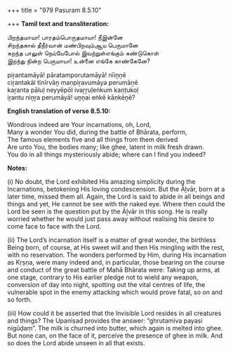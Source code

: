 +++
title = "979 Pasuram 8.5.10"

+++
**Tamil text and transliteration:**

பிறந்தமாயா! பாரதம்பொருதமாயா! நீஇன்னே  
சிறந்தகால் தீநீர்வான் மண்பிறவும்ஆய பெருமானே  
கறந்த பாலுள் நெய்யேபோல் இவற்றுள்எங்கும் கண்டுகொள்  
இறந்து நின்ற பெருமாயா! உன்னை எங்கே காண்கேனே?

piṟantamāyā! pāratamporutamāyā! nīiṉṉē  
ciṟantakāl tīnīrvāṉ maṇpiṟavumāya perumāṉē  
kaṟanta pāluḷ neyyēpōl ivaṟṟuḷeṅkum kaṇṭukoḷ  
iṟantu niṉṟa perumāyā! uṉṉai eṅkē kāṇkēṉē?

**English translation of verse 8.5.10:**

Wondrous indeed are Your incarnations, oh, Lord,  
Many a wonder You did, during the battle of Bhārata, perform,  
The famous elements five and all things from them derived  
Are unto You, the bodies many; like ghee, latent in milk fresh drawn.  
You do in all things mysteriously abide; where can I find you indeed?

**Notes:**

\(i\) No doubt, the Lord exhibited His amazing simplicity during the Incarnations, betokening His loving condescension. But the Āḻvār, born at a later time, missed them all. Again, the Lord is said to abide in all beings and things and yet, He cannot be see with the naked eye. Where then could the Lord be seen is the question put by the Āḻvār in this song. He is really worried whether he would just pass away without realising his desire to come face to face with the Lord.

\(ii\) The Lord’s incarnation itself is a matter of great wonder, the birthless Being born, of course, at His sweet will and then His mingling with the rest, with no reservation. The wonders performed by Him, during His incarnation as Kṛṣṇa, were many indeed and, in particular, those bearing on the course and conduct of the great battle of Mahā Bhārata were: Taking up arms, at one stage, contrary to His earlier pledge not to wield any weapon, conversion of day into night, spotting out the vital centres of life, the vulnerable spot in the enemy attacking which would prove fatal, so on and so forth.

\(iii\) How could it be asserted that the Invisible Lord resides in all creatures and things? The Upaniṣad provides the answer: “ghrutamiva payasi nigūḍaṃ”. The milk is churned into butter, which again is melted into ghee. But none can, on the face of it, perceive the presence of ghee in milk. And so does the Lord abide unseen in all that exists.


